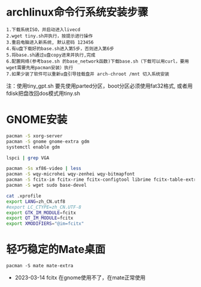 archlinux命令行系统安装步骤
===
```
1.下载系统ISO，并启动进入livecd
2.wget tiny.sh并执行，按提示进行操作
3.重启电脑进入新系统, 默认密码 123456
4.有u盘下载好的base.sh进入第5步，否则进入第6步
5.将base.sh通过u盘copy进来并执行,完成
6.配置网络(参考base.sh 的base_network函数)下载base.sh（下载可以用curl，要用wget需要先用pacman安装）执行
7.如果少装了软件可以重新u盘引导挂载盘并 arch-chroot /mnt 切入系统安装
```

注：使用tiny_gpt.sh 要先使用parted分区，boot分区必须使用fat32格式, 或者用fdisk把盘改回dos模式用tiny.sh

GNOME安装
===
```bash
pacman -S xorg-server
pacman -S gnome gnome-extra gdm
systemctl enable gdm

lspci | grep VGA

pacman -Ss xf86-video | less
pacman -S wqy-microhei wqy-zenhei wqy-bitmapfont
pacman -S fcitx-im fcitx-rime fcitx-configtool librime fcitx-table-extra fcitx-qt5
pacman -S wget sudo base-devel

cat .xprofile 
export LANG=zh_CN.utf8
#export LC_CTYPE=zh_CN.UTF-8
export GTK_IM_MODULE=fcitx
export QT_IM_MODULE=fcitx
export XMODIFIERS="@im=fcitx"

```

轻巧稳定的Mate桌面
===
```
pacman -S mate mate-extra
```
* 2023-03-14 fcitx 在gnome使用不了，在mate正常使用
